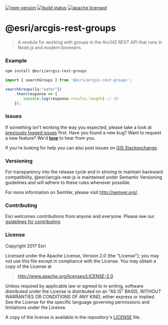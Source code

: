 [![npm version][npm-img]][npm-url]
[![build status][travis-img]][travis-url]
[![apache licensed](https://img.shields.io/badge/license-Apache-green.svg?style=flat-square)](https://raw.githubusercontent.com/Esri/arcgis-rest-js/master/LICENSE)

[npm-img]: https://img.shields.io/npm/v/@esri/arcgis-rest-groups.svg?style=flat-square
[npm-url]: https://www.npmjs.com/package/@esri/arcgis-rest-groups
[travis-img]: https://img.shields.io/travis/Esri/arcgis-rest-js/master.svg?style=flat-square
[travis-url]: https://travis-ci.org/Esri/arcgis-rest-js

# @esri/arcgis-rest-groups

> A module for working with groups in the ArcGIS REST API that runs in Node.js and modern browsers.

### Example

```bash
npm install @esri/arcgis-rest-groups
```

```js
import { searchGroups } from '@esri/arcgis-rest-groups';

searchGroups({q:"water"})
    .then(response => {
        console.log(response.results.length) // 10
    });
```

### Issues

If something isn't working the way you expected, please take a look at [previously logged issues](https://github.com/Esri/arcgis-rest-js/issues) first.  Have you found a new bug?  Want to request a new feature?  We'd [**love**](https://github.com/Esri/arcgis-rest-js/issues/new) to hear from you.

If you're looking for help you can also post issues on [GIS Stackexchange](http://gis.stackexchange.com/questions/ask?tags=esri-oss).

### Versioning

For transparency into the release cycle and in striving to maintain backward compatibility, @esri/arcgis-rest-js is maintained under Semantic Versioning guidelines and will adhere to these rules whenever possible.

For more information on SemVer, please visit <http://semver.org/>.

### Contributing

Esri welcomes contributions from anyone and everyone. Please see our [guidelines for contributing](CONTRIBUTING.md).

### License

Copyright 2017 Esri

Licensed under the Apache License, Version 2.0 (the "License");
you may not use this file except in compliance with the License.
You may obtain a copy of the License at

> http://www.apache.org/licenses/LICENSE-2.0

Unless required by applicable law or agreed to in writing, software
distributed under the License is distributed on an "AS IS" BASIS,
WITHOUT WARRANTIES OR CONDITIONS OF ANY KIND, either express or implied.
See the License for the specific language governing permissions and
limitations under the License.

A copy of the license is available in the repository's [LICENSE](./LICENSE) file.
